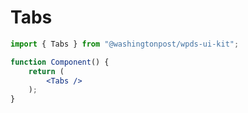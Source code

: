 # Tabs

```jsx
import { Tabs } from "@washingtonpost/wpds-ui-kit";

function Component() {
	return (
		<Tabs />
	);
}
```
